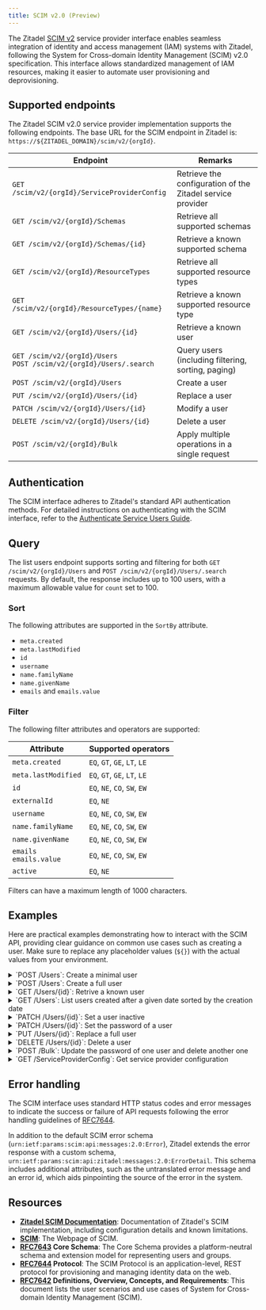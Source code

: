 ```yaml
---
title: SCIM v2.0 (Preview)
---
```


The Zitadel [SCIM v2](https://scim.cloud/) service provider interface enables seamless integration of identity and
access management (IAM) systems with Zitadel,
following the System for Cross-domain Identity Management (SCIM) v2.0 specification.
This interface allows standardized management of IAM resources, making it easier to automate user provisioning and
deprovisioning.

## Supported endpoints

The Zitadel SCIM v2.0 service provider implementation supports the following endpoints.
The base URL for the SCIM endpoint in Zitadel is: `https://${ZITADEL_DOMAIN}/scim/v2/{orgId}`.

| Endpoint                                                                | Remarks                                                    |
|-------------------------------------------------------------------------|------------------------------------------------------------|
| `GET /scim/v2/{orgId}/ServiceProviderConfig`                            | Retrieve the configuration of the Zitadel service provider |
| `GET /scim/v2/{orgId}/Schemas`                                          | Retrieve all supported schemas                             |
| `GET /scim/v2/{orgId}/Schemas/{id}`                                     | Retrieve a known supported schema                          |
| `GET /scim/v2/{orgId}/ResourceTypes`                                    | Retrieve all supported resource types                      |
| `GET /scim/v2/{orgId}/ResourceTypes/{name}`                             | Retrieve a known supported resource type                   |
| `GET /scim/v2/{orgId}/Users/{id}`                                       | Retrieve a known user                                      |
| `GET /scim/v2/{orgId}/Users`<br />`POST /scim/v2/{orgId}/Users/.search` | Query users (including filtering, sorting, paging)         |
| `POST /scim/v2/{orgId}/Users`                                           | Create a user                                              |
| `PUT /scim/v2/{orgId}/Users/{id}`                                       | Replace a user                                             |
| `PATCH /scim/v2/{orgId}/Users/{id}`                                     | Modify a user                                              |
| `DELETE /scim/v2/{orgId}/Users/{id}`                                    | Delete a user                                              |
| `POST /scim/v2/{orgId}/Bulk`                                            | Apply multiple operations in a single request              |

## Authentication

The SCIM interface adheres to Zitadel's standard API authentication methods.
For detailed instructions on authenticating with the SCIM interface, refer to the [Authenticate Service Users Guide](/guides/integrate/service-users/authenticate-service-users).

## Query

The list users endpoint supports sorting and filtering for both `GET /scim/v2/{orgId}/Users` and `POST /scim/v2/{orgId}/Users/.search` requests.
By default, the response includes up to 100 users, with a maximum allowable value for `count` set to 100.

### Sort

The following attributes are supported in the `SortBy` attribute.

- `meta.created`
- `meta.lastModified`
- `id`
- `username`
- `name.familyName`
- `name.givenName`
- `emails` and `emails.value`

### Filter

The following filter attributes and operators are supported:

| Attribute                    | Supported operators          |
|------------------------------|------------------------------|
| `meta.created`               | `EQ`, `GT`, `GE`, `LT`, `LE` |
| `meta.lastModified`          | `EQ`, `GT`, `GE`, `LT`, `LE` |
| `id`                         | `EQ`, `NE`, `CO`, `SW`, `EW` |
| `externalId`                 | `EQ`, `NE`                   |
| `username`                   | `EQ`, `NE`, `CO`, `SW`, `EW` |
| `name.familyName`            | `EQ`, `NE`, `CO`, `SW`, `EW` |
| `name.givenName`             | `EQ`, `NE`, `CO`, `SW`, `EW` |
| `emails`<br />`emails.value` | `EQ`, `NE`, `CO`, `SW`, `EW` |
| `active`                     | `EQ`, `NE`                   |

Filters can have a maximum length of 1000 characters.

## Examples

Here are practical examples demonstrating how to interact with the SCIM API,
providing clear guidance on common use cases such as creating a user.
Make sure to replace any placeholder values (`${}`) with the actual values from your environment.

<details>
<summary>`POST /Users`: Create a minimal user</summary>

```bash
curl -X POST "https://${DOMAIN}/scim/v2/${ORG_ID}/Users" \
  -H 'Content-Type: application/scim+json' \
  -H 'Accept: application/scim+json' \
  -H "Authorization: Bearer ${ACCESS_TOKEN}" \
  --data-raw '
    {
      "schemas": ["urn:ietf:params:scim:schemas:core:2.0:User"],
      "userName": "john.doe",
      "name": {
        "familyName": "Doe",
        "givenName": "John"
      },
      "password": "Password1!",
      "emails": [
        {
          "value": "john.doe@example.com",
          "primary": true
        }
      ]
    }
  '
```

**Response (`201 Created`)**
```json
{
  "schemas": [
    "urn:ietf:params:scim:schemas:core:2.0:User"
  ],
  "meta": {
    "resourceType": "User",
    "created": "2025-01-27T15:30:27.651321Z",
    "lastModified": "2025-01-27T15:30:27.651321Z",
    "version": "2",
    "location": "https://${DOMAIN}/scim/v2/${ORG_ID}/Users/304499468865155777"
  },
  "id": "304499468865155777",
  "userName": "john.doe",
  "name": {
    "familyName": "Doe",
    "givenName": "John"
  },
  "preferredLanguage": "en",
  "emails": [
    {
      "value": "john.doe@example.com",
      "primary": true
    }
  ]
}
```

</details>
<details>
<summary>`POST /Users`: Create a full user</summary>

```bash
curl -X POST "https://${DOMAIN}/scim/v2/${ORG_ID}/Users" \
  -H 'Content-Type: application/scim+json' \
  -H 'Accept: application/scim+json' \
  -H "Authorization: Bearer ${ACCESS_TOKEN}" \
  --data-raw '
    {
      "schemas": ["urn:ietf:params:scim:schemas:core:2.0:User"],
      "externalId": "8d4b51c0-51bd-4386-ae17-79ce5fd36517",
      "userName": "john.doe@example.com",
      "name": {
        "formatted": "Mr. John J Doe, III",
        "familyName": "Doe",
        "givenName": "John",
        "middleName": "Jim",
        "honorificPrefix": "Mr.",
        "honorificSuffix": "III"
      },
      "displayName": "John Doe",
      "nickName": "Johnny",
      "profileUrl": "https://login.example.com/john.doe",
      "emails": [
        {
          "value": "john.doe@example.com",
          "type": "work",
          "primary": true
        }
      ],
      "addresses": [
        {
          "type": "work",
          "streetAddress": "100 Universal City Plaza",
          "locality": "Hollywood",
          "region": "CA",
          "postalCode": "91608",
          "country": "USA",
          "formatted": "100 Universal City Plaza\nHollywood, CA 91608 USA",
          "primary": true
        }
      ],
      "phoneNumbers": [
        {
          "value": "+1 555-555-5555",
          "type": "work",
          "primary": true
        }
      ],
      "ims": [
        {
          "value": "@j.doe",
          "type": "X"
        }
      ],
      "photos": [
        {
          "value": "https://photos.example.com/profilephoto/john.doe/F",
          "type": "photo"
        }
      ],
      "roles": [
        {
          "value": "user-admin",
          "display": "User administrator"
        }
      ],
      "entitlements": [
        {
          "value": "read-passports",
          "display": "Read Passports"
        }
      ],
      "userType": "Employee",
      "title": "Tour Guide",
      "preferredLanguage": "en-US",
      "locale": "en-US",
      "timezone": "America/Los_Angeles",
      "active": true,
      "password": "Password1!"
    }'
```

**Response (`201 Created`)**
```json
{
  "schemas": [
    "urn:ietf:params:scim:schemas:core:2.0:User"
  ],
  "meta": {
    "resourceType": "User",
    "created": "2025-01-27T15:31:47.84572Z",
    "lastModified": "2025-01-27T15:31:47.84572Z",
    "version": "16",
    "location": "https://localhost:8080/scim/v2/303879575732073153/Users/304499603368096449"
  },
  "id": "304499603368096449",
  "externalId": "8d4b51c0-51bd-4386-ae17-79ce5fd36517",
  "userName": "john.doe@example.com",
  "name": {
    "formatted": "John Doe",
    "familyName": "Doe",
    "givenName": "John",
    "middleName": "Jim",
    "honorificPrefix": "Mr.",
    "honorificSuffix": "III"
  },
  "displayName": "John Doe",
  "nickName": "Johnny",
  "profileUrl": "https://login.example.com/john.doe",
  "title": "Tour Guide",
  "preferredLanguage": "en-US",
  "locale": "en-US",
  "timezone": "America/Los_Angeles",
  "active": true,
  "emails": [
    {
      "value": "john.doe@example.com",
      "primary": true
    }
  ],
  "phoneNumbers": [
    {
      "value": "+15555555555",
      "primary": true
    }
  ],
  "ims": [
    {
      "value": "@j.doe",
      "type": "X"
    }
  ],
  "addresses": [
    {
      "type": "work",
      "streetAddress": "100 Universal City Plaza",
      "locality": "Hollywood",
      "region": "CA",
      "postalCode": "91608",
      "country": "USA",
      "formatted": "100 Universal City Plaza\nHollywood, CA 91608 USA",
      "primary": true
    }
  ],
  "photos": [
    {
      "value": "https://photos.example.com/profilephoto/john.doe/F",
      "type": "photo"
    }
  ],
  "entitlements": [
    {
      "value": "read-passports",
      "display": "Read Passports"
    }
  ],
  "roles": [
    {
      "value": "user-admin",
      "display": "User administrator"
    }
  ]
}
```

</details>
<details>
<summary>`GET /Users/{id}`: Retrive a known user</summary>

```bash
curl -G "https://${DOMAIN}/scim/v2/${ORG_ID}/Users/${USER_ID}" \
  -H 'Accept: application/scim+json' \
  -H "Authorization: Bearer ${ACCESS_TOKEN}"
```


**Response (`200 OK`)**
```json
{
  "schemas": [
    "urn:ietf:params:scim:schemas:core:2.0:User"
  ],
  "meta": {
    "resourceType": "User",
    "created": "2025-01-27T15:31:47.84572Z",
    "lastModified": "2025-01-27T15:31:47.84572Z",
    "version": "16",
    "location": "https://localhost:8080/scim/v2/303879575732073153/Users/304499603368096449"
  },
  "id": "304499603368096449",
  "externalId": "8d4b51c0-51bd-4386-ae17-79ce5fd36517",
  "userName": "john.doe@example.com",
  "name": {
    "formatted": "John Doe",
    "familyName": "Doe",
    "givenName": "John",
    "middleName": "Jim",
    "honorificPrefix": "Mr.",
    "honorificSuffix": "III"
  },
  "displayName": "John Doe",
  "nickName": "Johnny",
  "profileUrl": "https://login.example.com/john.doe",
  "title": "Tour Guide",
  "preferredLanguage": "en-US",
  "locale": "en-US",
  "timezone": "America/Los_Angeles",
  "active": true,
  "emails": [
    {
      "value": "john.doe@example.com",
      "primary": true
    }
  ],
  "phoneNumbers": [
    {
      "value": "+15555555555",
      "primary": true
    }
  ],
  "ims": [
    {
      "value": "@j.doe",
      "type": "X"
    }
  ],
  "addresses": [
    {
      "type": "work",
      "streetAddress": "100 Universal City Plaza",
      "locality": "Hollywood",
      "region": "CA",
      "postalCode": "91608",
      "country": "USA",
      "formatted": "100 Universal City Plaza\nHollywood, CA 91608 USA",
      "primary": true
    }
  ],
  "photos": [
    {
      "value": "https://photos.example.com/profilephoto/john.doe/F",
      "type": "photo"
    }
  ],
  "entitlements": [
    {
      "value": "read-passports",
      "display": "Read Passports"
    }
  ],
  "roles": [
    {
      "value": "user-admin",
      "display": "User administrator"
    }
  ]
}
```

</details>
<details>
<summary>`GET /Users`: List users created after a given date sorted by the creation date</summary>

```bash
curl -G "https://${DOMAIN}/scim/v2/${ORG_ID}/Users" \
  -H 'Accept: application/scim+json' \
  -H "Authorization: Bearer ${ACCESS_TOKEN}" \
  --data-urlencode "sortBy=meta.created" \
  --data-urlencode "sortOrder=descending" \
  --data-urlencode "filter=meta.created gt \"2025-01-24T09:22:35.695245Z\""
```

**Response (`200 OK`)**
```json
{
  "schemas": ["urn:ietf:params:scim:api:messages:2.0:ListResponse"],
  "itemsPerPage": 100,
  "totalResults": 1,
  "startIndex": 1,
  "Resources": [
    {
      "schemas": [
        "urn:ietf:params:scim:schemas:core:2.0:User"
      ],
      "meta": {
        "resourceType": "User",
        "created": "2025-01-27T15:31:47.84572Z",
        "lastModified": "2025-01-27T15:31:47.84572Z",
        "version": "3",
        "location": "https://localhost:8080/scim/v2/303879575732073153/Users/304499603368096449"
      },
      "id": "304499603368096449",
      "externalId": "8d4b51c0-51bd-4386-ae17-79ce5fd36517",
      "userName": "john.doe@example.com",
      "name": {
        "formatted": "John Doe",
        "familyName": "Doe",
        "givenName": "John",
        "middleName": "Jim",
        "honorificPrefix": "Mr.",
        "honorificSuffix": "III"
      },
      "displayName": "John Doe",
      "nickName": "Johnny",
      "profileUrl": "https://login.example.com/john.doe",
      "title": "Tour Guide",
      "preferredLanguage": "und",
      "locale": "en-US",
      "timezone": "America/Los_Angeles",
      "active": true,
      "emails": [
        {
          "value": "john.doe@example.com",
          "primary": true
        }
      ],
      "phoneNumbers": [
        {
          "value": "+15555555555",
          "primary": true
        }
      ],
      "ims": [
        {
          "value": "@j.doe",
          "type": "X"
        }
      ],
      "addresses": [
        {
          "type": "work",
          "streetAddress": "100 Universal City Plaza",
          "locality": "Hollywood",
          "region": "CA",
          "postalCode": "91608",
          "country": "USA",
          "formatted": "100 Universal City Plaza\nHollywood, CA 91608 USA",
          "primary": true
        }
      ],
      "photos": [
        {
          "value": "https://photos.example.com/profilephoto/john.doe/F",
          "type": "photo"
        }
      ],
      "entitlements": [
        {
          "value": "read-passports",
          "display": "Read Passports"
        }
      ],
      "roles": [
        {
          "value": "user-admin",
          "display": "User administrator"
        }
      ]
    }
  ]
}
```

</details>
<details>
<summary>`PATCH /Users/{id}`: Set a user inactive</summary>

```bash
curl -X PATCH "https://${DOMAIN}/scim/v2/${ORG_ID}/Users/${USER_ID}" \
  -H 'Content-Type: application/scim+json' \
  -H 'Accept: application/scim+json' \
  -H "Authorization: Bearer ${ACCESS_TOKEN}" \
  --data-raw '
    {
      "schemas": ["urn:ietf:params:scim:api:messages:2.0:PatchOp"],
      "Operations": [
        {
          "op": "replace",
          "path": "active",
          "value": false
        }
      ]
    }
  '
```

**Response**: `204 No Content`

</details>
<details>
<summary>`PATCH /Users/{id}`: Set the password of a user</summary>

```bash
curl -X PATCH "https://${DOMAIN}/scim/v2/${ORG_ID}/Users/${USER_ID}" \
  -H 'Content-Type: application/scim+json' \
  -H "Authorization: Bearer ${ACCESS_TOKEN}" \
  --data-raw '
    {
      "schemas": ["urn:ietf:params:scim:api:messages:2.0:PatchOp"],
      "Operations": [
        {
          "op": "replace",
          "path": "password",
          "value": "Password2!"
        }
      ]
    }
  '
```

**Response**: `204 No Content`

</details>
<details>
<summary>`PUT /Users/{id}`: Replace a full user</summary>

```bash
curl -X PUT "https://${DOMAIN}/scim/v2/${ORG_ID}/Users/${USER_ID}" \
  -H 'Content-Type: application/scim+json' \
  -H 'Accept: application/scim+json' \
  -H "Authorization: Bearer ${ACCESS_TOKEN}" \
  --data-raw '
    {
      "schemas": ["urn:ietf:params:scim:schemas:core:2.0:User"],
      "externalId": "8d4b51c0-51bd-4386-ae17-79ce5fd36517",
      "userName": "john.doe@example.com",
      "name": {
        "formatted": "Mr. John J Doe, III",
        "familyName": "Doe",
        "givenName": "John",
        "middleName": "Jim",
        "honorificPrefix": "Mr.",
        "honorificSuffix": "III"
      },
      "displayName": "John Doe",
      "nickName": "Johnny",
      "profileUrl": "https://login.example.com/john.doe",
      "emails": [
        {
          "value": "john.doe@example.com",
          "type": "work",
          "primary": true
        }
      ],
      "addresses": [
        {
          "type": "work",
          "streetAddress": "100 Universal City Plaza",
          "locality": "Hollywood",
          "region": "CA",
          "postalCode": "91608",
          "country": "USA",
          "formatted": "100 Universal City Plaza\nHollywood, CA 91608 USA",
          "primary": true
        }
      ],
      "phoneNumbers": [
        {
          "value": "+1 555-555-5555",
          "type": "work",
          "primary": true
        }
      ],
      "ims": [
        {
          "value": "@j.doe",
          "type": "X"
        }
      ],
      "photos": [
        {
          "value": "https://photos.example.com/profilephoto/john.doe/F",
          "type": "photo"
        }
      ],
      "roles": [
        {
          "value": "user-admin",
          "display": "User administrator"
        }
      ],
      "entitlements": [
        {
          "value": "read-passports",
          "display": "Read Passports"
        }
      ],
      "userType": "Employee",
      "title": "Tour Guide",
      "preferredLanguage": "en-US",
      "locale": "en-US",
      "timezone": "America/Los_Angeles",
      "active": true,
      "password": "Password1!"
    }'
```

**Response (`200 OK`)**
```json
{
  "schemas": [
    "urn:ietf:params:scim:schemas:core:2.0:User"
  ],
  "meta": {
    "resourceType": "User",
    "created": "2025-01-27T15:31:47.84572Z",
    "lastModified": "2025-01-27T15:31:47.84572Z",
    "version": "16",
    "location": "https://localhost:8080/scim/v2/303879575732073153/Users/304499603368096449"
  },
  "id": "304499603368096449",
  "externalId": "8d4b51c0-51bd-4386-ae17-79ce5fd36517",
  "userName": "john.doe@example.com",
  "name": {
    "formatted": "John Doe",
    "familyName": "Doe",
    "givenName": "John",
    "middleName": "Jim",
    "honorificPrefix": "Mr.",
    "honorificSuffix": "III"
  },
  "displayName": "John Doe",
  "nickName": "Johnny",
  "profileUrl": "https://login.example.com/john.doe",
  "title": "Tour Guide",
  "preferredLanguage": "en-US",
  "locale": "en-US",
  "timezone": "America/Los_Angeles",
  "active": true,
  "emails": [
    {
      "value": "john.doe@example.com",
      "primary": true
    }
  ],
  "phoneNumbers": [
    {
      "value": "+15555555555",
      "primary": true
    }
  ],
  "ims": [
    {
      "value": "@j.doe",
      "type": "X"
    }
  ],
  "addresses": [
    {
      "type": "work",
      "streetAddress": "100 Universal City Plaza",
      "locality": "Hollywood",
      "region": "CA",
      "postalCode": "91608",
      "country": "USA",
      "formatted": "100 Universal City Plaza\nHollywood, CA 91608 USA",
      "primary": true
    }
  ],
  "photos": [
    {
      "value": "https://photos.example.com/profilephoto/john.doe/F",
      "type": "photo"
    }
  ],
  "entitlements": [
    {
      "value": "read-passports",
      "display": "Read Passports"
    }
  ],
  "roles": [
    {
      "value": "user-admin",
      "display": "User administrator"
    }
  ]
}
```

</details>
<details>
<summary>`DELETE /Users/{id}`: Delete a user</summary>

```bash
curl -X DELETE "https://${DOMAIN}/scim/v2/${ORG_ID}/Users/${USER_ID}" \
  -H "Authorization: Bearer ${ACCESS_TOKEN}"
```

**Response**: `204 No Content`

</details>
<details>
<summary>`POST /Bulk`: Update the password of one user and delete another one</summary>

```bash
curl -X POST "https://${DOMAIN}/scim/v2/${ORG_ID}/Bulk" \
  -H 'Content-Type: application/scim+json' \
  -H 'Accept: application/scim+json' \
  -H "Authorization: Bearer ${ACCESS_TOKEN}" \
  --data-raw '
    {
      "schemas": ["urn:ietf:params:scim:api:messages:2.0:BulkRequest"],
      "Operations": [
        {
          "method": "PATCH",
          "path": "/Users/${USER_ID}",
          "data": {
            "schemas": ["urn:ietf:params:scim:api:messages:2.0:PatchOp"],
            "Operations": [
              {
                "op": "replace",
                "path": "password",
                "value": "Password2!"
              }
            ]
          }
        },
        {
          "method": "DELETE",
          "path": "/Users/${USER_ID2}"
        }
      ]
    }'
```

**Response**: `200 OK`

```json
{
  "schemas": ["urn:ietf:params:scim:api:messages:2.0:BulkResponse"],
  "Operations": [
    {
      "method": "PATCH",
      "location": "https://${DOMAIN}/scim/v2/${ORG_ID}/Users/${USER_ID}",
      "status": "204"
    },
    {
      "method": "DELETE",
      "location": "https://${DOMAIN}/scim/v2/${ORG_ID}/Users/${USER_ID2}",
      "status": "204"
    }
  ]
}
```

</details>

<details>
<summary>`GET /ServiceProviderConfig`: Get service provider configuration</summary>

```bash
curl -G "https://${DOMAIN}/scim/v2/${ORG_ID}/ServiceProviderConfig" \
  -H 'Accept: application/scim+json'
```

**Response**: `200 OK`

```json
{
  "schemas": [
    "urn:ietf:params:scim:schemas:core:2.0:ServiceProviderConfig"
  ],
  "meta": {
    "resourceType": "ServiceProviderConfig",
    "location": "https://${DOMAIN}/scim/v2/${ORG_ID}/ServiceProviderConfig"
  },
  "documentationUri": "https://zitadel.com/docs/guides/manage/user/scim2",
  "patch": {
    "supported": true
  },
  "bulk": {
    "supported": true,
    "maxOperations": 100,
    "maxPayloadSize": 1000000
  },
  "filter": {
    "supported": true,
    "maxResults": 100
  },
  "changePassword": {
    "supported": true
  },
  "sort": {
    "supported": true
  },
  "etag": {
    "supported": false
  },
  "authenticationSchemes": [
    {
      "name": "Zitadel authentication token",
      "description": "Authentication scheme using the OAuth Bearer Token Standard",
      "specUri": "https://www.rfc-editor.org/info/rfc6750",
      "documentationUri": "https://zitadel.com/docs/guides/integrate/service-users/authenticate-service-users",
      "type": "oauthbearertoken",
      "primary": false
    }
  ]
}
```

</details>

## Error handling

The SCIM interface uses standard HTTP status codes and error messages to indicate the success or failure of API requests
following the error handling guidelines of [RFC7644](https://datatracker.ietf.org/doc/html/rfc7644#section-3.12).

In addition to the default SCIM error schema (`urn:ietf:params:scim:api:messages:2.0:Error`),
Zitadel extends the error response with a custom schema, `urn:ietf:params:scim:api:zitadel:messages:2.0:ErrorDetail`.
This schema includes additional attributes, such as the untranslated error message and an error id,
which aids pinpointing the source of the error in the system.

## Resources

- **[Zitadel SCIM Documentation](/guides/manage/user/scim2)**: Documentation of Zitadel's SCIM implementation, including configuration details and known limitations.
- **[SCIM](https://scim.cloud/)**: The Webpage of SCIM.
- **[RFC7643](https://tools.ietf.org/html/rfc7643) Core Schema**:
  The Core Schema provides a platform-neutral schema and extension model for representing users and groups.
- **[RFC7644](https://tools.ietf.org/html/rfc7644) Protocol**:
  The SCIM Protocol is an application-level, REST protocol for provisioning and managing identity data on the web.
- **[RFC7642](https://tools.ietf.org/html/rfc7642) Definitions, Overview, Concepts, and Requirements**:
  This document lists the user scenarios and use cases of System for Cross-domain Identity Management (SCIM).
